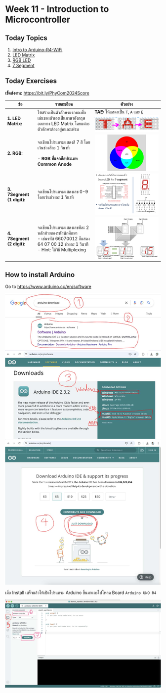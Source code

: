 # Week 11 - Introduction to Microcontroller

## Today Topics

1. [Intro to Arduino-R4-WiFi](01.Arduino-R4-WiFi.md)
2. [LED Matrix](02.LED_Matrix.md)
3. [RGB LED](03.RGB%20LED.md)
4. [7 Segment](04.7%20Segment.md)

## Today Exercises

**เข็คส่งงาน:** https://bit.ly/PhyCom2024Score

| ข้อ                        | รายละเอียด                                                                                                                                        | ตัวอย่าง                                                                   |
|----------------------------|---------------------------------------------------------------------------------------------------------------------------------------------------|----------------------------------------------------------------------------|
| **1. LED Matrix:**         | ให้สร้างเป็นตัวอักษรแรกของชื่อเล่นของตัวเองเป็นภาษาอังกฤษออกทาง LED Matrix โดยแต่ละตัวอักษรต้องอยู่คนละเฟรม                                       | **TAE:** ให้แสดงเป็น `T`, `A` และ `E` <br> ![ex01.png](files/img/ex01.png) |
| **2. RGB:**                | จงเขียนโปรแกรมแสดงสี 7 สี โดยเว้นช่วงสีละ 1 วินาที <br/> <br/>- **RGB ที่แจกคือประเภท Common Anode**                                              | ![rgb.jpg](files/img/rgb.jpg)                                              |
| **3. 7Segment (1 digit):** | จงเขียนโปรแกรมแสดงเลข 0-9 โดยเว้นช่วงละ 1 วินาที                                                                                                  | ![ex02.jpg](files/img/ex03.png)                                            | 
| **4. 7Segment (2 digit):** | จงเขียนโปรแกรมแสดงเลขทีละ 2 หลักท้ายของรหัสนักศึกษา <br> - เช่นรหัส 66070012 ก็แสดง 64 07 00 12 ช่วงละ 1 วินาที <br> - Hint: ใช้วิธี Multiplexing | ![ex04.jpg](files/img/ex04.jpg)                                            | 

## How to install Arduino

Go to https://www.arduino.cc/en/software

![install01.jpg](files/img/install01.jpg)
![install02.jpg](files/img/install02.jpg)

เมื่อ Install เสร็จแล้วให้เปิดโปรแกรม Arduino ขึ้นมาและไปโหลด Board `Arduino UNO R4`

![install03.jpg](files/img/install03.jpg)